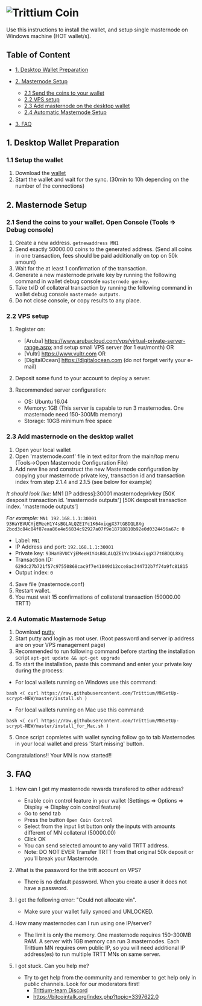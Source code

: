# ![Trittium Coin](http://54.36.159.72:8080/images/logo.png)

Use this instructions to install the wallet,  and setup single masternode on Windows machine (HOT wallet/s).


## Table of Content
* [1. Desktop Wallet Preparation](#1-desktop-wallet-preparation-)
* [2. Masternode Setup](#2-masternode-setup-)
	* [2.1 Send the coins to your wallet](#21-send-the-coins-to-your-wallet)
	* [2.2 VPS setup](#22-vps-setup)
	* [2.3 Add masternode on the desktop wallet](#23-add-masternode-on-the-desktop-wallet)
	* [2.4 Automatic Masternode Setup](#24-automatic-masternode-setup)
	
* [3. FAQ](#3-faq)

## 1. Desktop Wallet Preparation

### 1.1 Setup the wallet
1. Download the [wallet](https://github.com/Trittium/trittium/releases/download/2.1.1/Trittium-2.1.1-Windows-QT.zip)
2. Start the wallet and wait for the sync. (30min to 10h depending on the number of the connections)
	
## 2. Masternode Setup

### 2.1 Send the coins to your wallet. Open Console (Tools => Debug console)
1. Create a new address. `getnewaddress MN1`
2. Send exactly 50000.00 coins to the generated address. (Send all coins in one transaction, fees should be paid additionally on top on 50k amount)
3. Wait for the at least 1 confirmation of the transaction.
4. Generate a new masternode private key by running the following command in wallet debug console `masternode genkey`.
5. Take txID of collateral transaction by running the following command in wallet debug console `masternode outputs`. 
6. Do not close console, or copy results to any place.

### 2.2 VPS setup
1. Register on: 
   - [Aruba] https://www.arubacloud.com/vps/virtual-private-server-range.aspx and setup small VPS server (for 1 eur/month) OR
   - [Vultr] https://www.vultr.com OR
   - [DigitalOcean] https://digitalocean.com (do not forget verify your e-mail)

2. Deposit some fund to your account to deploy a server. 
3. Recommended server configuration:  
   - OS: Ubuntu 16.04
   - Memory: 1GB (This server is capable to run 3 masternodes. One masternode need 150-300Mb memory)
   - Storage: 10GB minimum free space

### 2.3 Add masternode on the desktop wallet

1. Open your local wallet 
2. Open 'masternode.conf' file in text editor from the main/top menu (Tools->Open Masternode Configuration File)
3. Add new line and construct the new Masternode configuration by copying your masternode private key, transaction id and transaction index from step 2.1.4 and 2.1.5 (see below for example)
   
  *It should look like:* 
  MN1 [IP address]:30001 masternodeprivkey [50K desposit transaction id. 'masternode outputs'] [50K desposit transaction index. 'masternode outputs']
   
  *For example:* 
  `MN1 192.168.1.1:30001 93HaYBVUCYjEMeeH1Y4sBGLALQZE1Yc1K64xiqgX37tGBDQL8Xg 2bcd3c84c84f87eaa86e4e56834c92927a07f9e18718810b92e0d0324456a67c 0`

   - Label: `MN1`
   - IP Address and port: `192.168.1.1:30001`
   - Private key: `93HaYBVUCYjEMeeH1Y4sBGLALQZE1Yc1K64xiqgX37tGBDQL8Xg`
   - Transaction ID: `629dc27b721f57c97550868cac9f7e41049d12cce8ac344732b7f74a9fc81815`
   - Output index:  `0`

  

4. Save file (masternode.conf)
5. Restart wallet.
6. You must wait 15 confirmations of collateral transaction (50000.00 TRTT)


### 2.4 Automatic Masternode Setup
1. Download [putty](https://the.earth.li/~sgtatham/putty/latest/w64/putty-64bit-0.70-installer.msi)
2. Start putty and login as root user. (Root password and server ip address are on your VPS management page)
3. Recommended to run following command before starting the installation script `apt-get update && apt-get upgrade`
4. To start the installation, paste this command and enter your private key during the process:
- For local wallets running on Windows use this command:
```
bash <( curl https://raw.githubusercontent.com/Trittium/MNSetUp-scrypt-NEW/master/install.sh )

```
- For local wallets running on Mac use this command:
```
bash <( curl https://raw.githubusercontent.com/Trittium/MNSetUp-scrypt-NEW/master/install_for_Mac.sh )

```
5.  Once script copmletes with wallet syncing follow go to tab Masternodes in your local wallet and press 'Start missing' button.


Congratulations!!
Your MN is now started!!   
	

## 3. FAQ


1. How can I get my masternode rewards transfered to other address?
   - Enable coin control feature in your wallet (Settings => Options => Display => Display coin control feature)
   - Go to send tab
   - Press the button `Open Coin Control`
   - Select from the input list button only the inputs with amounts different of MN collateral (50000.00)
   - Click OK
   - You can send selected amount to any valid TRTT address.
   - Note: DO NOT EVER Transfer TRTT from that original 50k deposit or you'll break your Masternode.

2. What is the password for the tritt account on VPS?
   - There is no default password. When you create a user it does not have a password.

3. I get the following error: "Could not allocate vin".
   - Make sure your wallet fully synced and UNLOCKED.

4. How many masternodes can I run using one IP/server?
   - The limit is only the memory. One masternode requires 150-300MB RAM. A server with 1GB memory can run 3 masternodes. Each Trittium MN requires own public IP, so you will need additional IP address(es) to run multiple TRTT MNs on same server.

5. I got stuck. Can you help me?
   - Try to get help from the community and remember to get help only in public channels. Look for our moderators first!
     - [Trittium-team Discord](https://discord.gg/DXQbQ9)
     - [https://bitcointalk.org/index.php?topic=3397622.0 ](https://bitcointalk.org/index.php?topic=3397622.0 )
